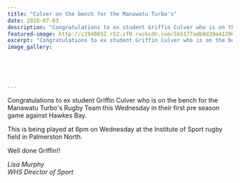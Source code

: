 ```yaml
---
title: "Culver on the bench for the Manawatu Turbo's"
date: 2018-07-03
description: "Congratulations to ex student Griffin Culver who is on the bench for the Manawatu Turbo's Rugby Team..."
featured-image: http://c1940652.r52.cf0.rackcdn.com/5b5177adb8d39a4129000739/Griffin-Culver-ex-bench-manawatu-turbos-3-july-MUL-facebook.gif
excerpt: "Congratulations to ex student Griffin Culver who is on the bench for the Manawatu Turbo's Rugby Team this Wednesday in their first pre season game against Hawkes Bay."
image_gallery:
    
    
    
    
    
---
```


<p>Congratulations to ex student Griffin Culver who is on the bench for the Manawatu Turbo's Rugby Team this Wednesday in their first pre season game against Hawkes Bay.&nbsp;</p>
<p>This is being played at 6pm on Wednesday at the Institute of Sport rugby field in Palmerston North.&nbsp;</p>
<p>Well done Griffin!!</p>
<p><em>Lisa Murphy</em><br /><em>WHS Director of Sport</em></p>

